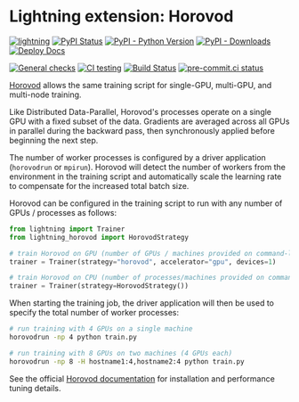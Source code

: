 # Lightning extension: Horovod

[![lightning](https://img.shields.io/badge/-Lightning_2.0+-792ee5?logo=pytorchlightning&logoColor=white)](https://lightning.ai/)
[![PyPI Status](https://badge.fury.io/py/lightning-horovod.svg)](https://badge.fury.io/py/lightning-horovod)
[![PyPI - Python Version](https://img.shields.io/pypi/pyversions/lightning-horovod)](https://pypi.org/project/lightning-horovod/)
[![PyPI - Downloads](https://img.shields.io/pypi/dm/lightning-Horovod)](https://pepy.tech/project/lightning-horovod)
[![Deploy Docs](https://github.com/Lightning-AI/lightning-Horovod/actions/workflows/docs-deploy.yml/badge.svg)](https://lightning-ai.github.io/lightning-Horovod/)

[![General checks](https://github.com/Lightning-Universe/lightning-Horovod/actions/workflows/ci-checks.yml/badge.svg?event=push)](https://github.com/Lightning-Universe/lightning-Horovod/actions/workflows/ci-checks.yml)
[![CI testing](https://github.com/Lightning-Universe/lightning-Horovod/actions/workflows/ci-testing.yml/badge.svg?event=push)](https://github.com/Lightning-Universe/lightning-Horovod/actions/workflows/ci-testing.yml)
[![Build Status](https://dev.azure.com/Lightning-AI/compatibility/_apis/build/status%2Fstrategies%2FLightning-Universe.lightning-Horovod?branchName=main)](https://dev.azure.com/Lightning-AI/compatibility/_build/latest?definitionId=69&branchName=main)
[![pre-commit.ci status](https://results.pre-commit.ci/badge/github/Lightning-Universe/lightning-Horovod/main.svg)](https://results.pre-commit.ci/latest/github/Lightning-Universe/lightning-Horovod/main)

[Horovod](http://horovod.ai) allows the same training script for single-GPU, multi-GPU, and multi-node training.

Like Distributed Data-Parallel, Horovod's processes operate on a single GPU with a fixed subset of the data.  Gradients are averaged across all GPUs in parallel during the backward pass, then synchronously applied before beginning the next step.

The number of worker processes is configured by a driver application (`horovodrun` or `mpirun`). Horovod will detect the number of workers from the environment in the training script and automatically scale the learning rate to compensate for the increased total batch size.

Horovod can be configured in the training script to run with any number of GPUs / processes as follows:

```py
from lightning import Trainer
from lightning_horovod import HorovodStrategy

# train Horovod on GPU (number of GPUs / machines provided on command-line)
trainer = Trainer(strategy="horovod", accelerator="gpu", devices=1)

# train Horovod on CPU (number of processes/machines provided on command-line)
trainer = Trainer(strategy=HorovodStrategy())
```

When starting the training job, the driver application will then be used to specify the total number of worker processes:

```bash
# run training with 4 GPUs on a single machine
horovodrun -np 4 python train.py

# run training with 8 GPUs on two machines (4 GPUs each)
horovodrun -np 8 -H hostname1:4,hostname2:4 python train.py
```

See the official [Horovod documentation](https://horovod.readthedocs.io/en/stable) for installation and performance tuning details.
